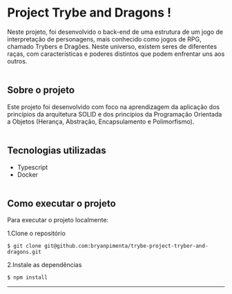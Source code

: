 # Project Trybe and Dragons !

Neste projeto, foi desenvolvido o back-end de uma estrutura de um jogo de interpretação de personagens, mais conhecido como jogos de RPG, chamado Trybers e Dragões. Neste universo, existem seres de diferentes raças, com características e poderes distintos que podem enfrentar uns aos outros.
<br><br/>

## Sobre o projeto

Este projeto foi desenvolvido com foco na aprendizagem da aplicação dos princípios da arquitetura SOLID e dos princípios da Programação Orientada a Objetos (Herança, Abstração, Encapsulamento e Polimorfismo).
<br><br/>

## Tecnologias utilizadas

* Typescript
* Docker
<br><br/>

## Como executar o projeto

Para executar o projeto localmente:

1.Clone o repositório
```
$ git clone git@github.com:bryanpimenta/trybe-project-tryber-and-dragons.git
```
2.Instale as dependências
```
$ npm install
```

---
